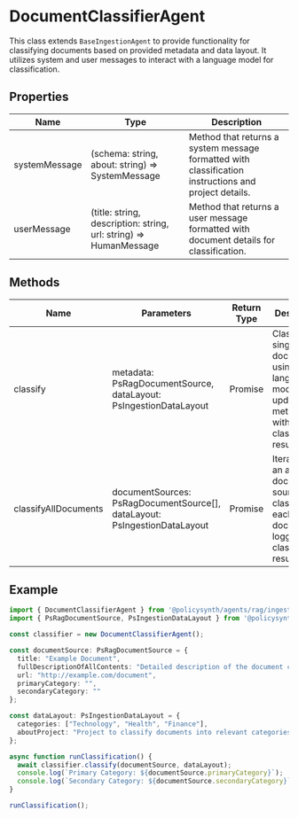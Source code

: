 # DocumentClassifierAgent

This class extends `BaseIngestionAgent` to provide functionality for classifying documents based on provided metadata and data layout. It utilizes system and user messages to interact with a language model for classification.

## Properties

| Name          | Type   | Description               |
|---------------|--------|---------------------------|
| systemMessage | (schema: string, about: string) => SystemMessage | Method that returns a system message formatted with classification instructions and project details. |
| userMessage   | (title: string, description: string, url: string) => HumanMessage | Method that returns a user message formatted with document details for classification. |

## Methods

| Name                  | Parameters                                      | Return Type | Description                 |
|-----------------------|-------------------------------------------------|-------------|-----------------------------|
| classify              | metadata: PsRagDocumentSource, dataLayout: PsIngestionDataLayout | Promise<void> | Classifies a single document using the language model and updates the metadata with classification results. |
| classifyAllDocuments  | documentSources: PsRagDocumentSource[], dataLayout: PsIngestionDataLayout | Promise<void> | Iterates over an array of document sources and classifies each document, logging the classification results. |

## Example

```typescript
import { DocumentClassifierAgent } from '@policysynth/agents/rag/ingestion/docClassifier.js';
import { PsRagDocumentSource, PsIngestionDataLayout } from '@policysynth/agents/rag/ingestion/types.js';

const classifier = new DocumentClassifierAgent();

const documentSource: PsRagDocumentSource = {
  title: "Example Document",
  fullDescriptionOfAllContents: "Detailed description of the document contents.",
  url: "http://example.com/document",
  primaryCategory: "",
  secondaryCategory: ""
};

const dataLayout: PsIngestionDataLayout = {
  categories: ["Technology", "Health", "Finance"],
  aboutProject: "Project to classify documents into relevant categories."
};

async function runClassification() {
  await classifier.classify(documentSource, dataLayout);
  console.log(`Primary Category: ${documentSource.primaryCategory}`);
  console.log(`Secondary Category: ${documentSource.secondaryCategory}`);
}

runClassification();
```